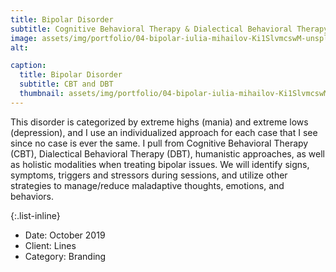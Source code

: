 ```yaml
---
title: Bipolar Disorder
subtitle: Cognitive Behavioral Therapy & Dialectical Behavioral Therapy.
image: assets/img/portfolio/04-bipolar-iulia-mihailov-Ki1SlvmcswM-unsplash.jpg
alt:

caption:
  title: Bipolar Disorder
  subtitle: CBT and DBT
  thumbnail: assets/img/portfolio/04-bipolar-iulia-mihailov-Ki1SlvmcswM-unsplash-thumbnail.jpg
---
```

This disorder is categorized by extreme highs (mania) and extreme lows (depression), and I use an individualized approach for each case that I see since no case is ever the same.  I pull from Cognitive Behavioral Therapy (CBT), Dialectical Behavioral Therapy (DBT), humanistic approaches, as well as holistic modalities when treating bipolar issues.  We will identify signs, symptoms, triggers and stressors during sessions, and utilize other strategies to manage/reduce maladaptive thoughts, emotions, and behaviors.

{:.list-inline}
- Date: October 2019
- Client: Lines
- Category: Branding
